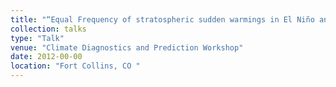 ```yaml
---
title: "“Equal Frequency of stratospheric sudden warmings in El Niño and La Niña”, "
collection: talks
type: "Talk"
venue: "Climate Diagnostics and Prediction Workshop"
date: 2012-00-00
location: "Fort Collins, CO "
---
```

